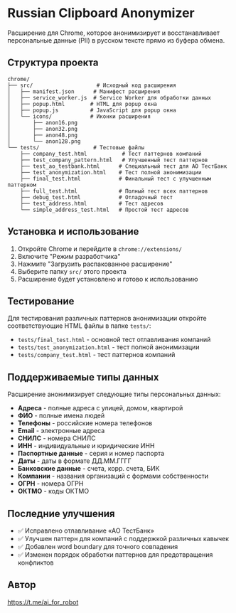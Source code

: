 # Russian Clipboard Anonymizer

Расширение для Chrome, которое анонимизирует и восстанавливает персональные данные (PII) в русском тексте прямо из буфера обмена.

## Структура проекта

```
chrome/
├── src/                    # Исходный код расширения
│   ├── manifest.json      # Манифест расширения
│   ├── service_worker.js  # Service Worker для обработки данных
│   ├── popup.html        # HTML для popup окна
│   ├── popup.js          # JavaScript для popup окна
│   └── icons/            # Иконки расширения
│       ├── anon16.png
│       ├── anon32.png
│       ├── anon48.png
│       └── anon128.png
└── tests/                 # Тестовые файлы
    ├── company_test.html           # Тест паттернов компаний
    ├── test_company_pattern.html   # Улучшенный тест паттернов
    ├── test_ao_testbank.html      # Специальный тест для АО ТестБанк
    ├── test_anonymization.html    # Тест полной анонимизации
    ├── final_test.html            # Финальный тест с улучшенным паттерном
    ├── full_test.html             # Полный тест всех паттернов
    ├── debug_test.html            # Отладочный тест
    ├── test_address.html          # Тест адресов
    └── simple_address_test.html   # Простой тест адресов
```

## Установка и использование

1. Откройте Chrome и перейдите в `chrome://extensions/`
2. Включите "Режим разработчика"
3. Нажмите "Загрузить распакованное расширение"
4. Выберите папку `src/` этого проекта
5. Расширение будет установлено и готово к использованию

## Тестирование

Для тестирования различных паттернов анонимизации откройте соответствующие HTML файлы в папке `tests/`:

- `tests/final_test.html` - основной тест отлавливания компаний
- `tests/test_anonymization.html` - тест полной анонимизации
- `tests/company_test.html` - тест паттернов компаний

## Поддерживаемые типы данных

Расширение анонимизирует следующие типы персональных данных:

- **Адреса** - полные адреса с улицей, домом, квартирой
- **ФИО** - полные имена людей
- **Телефоны** - российские номера телефонов
- **Email** - электронные адреса
- **СНИЛС** - номера СНИЛС
- **ИНН** - индивидуальные и юридические ИНН
- **Паспортные данные** - серия и номер паспорта
- **Даты** - даты в формате ДД.ММ.ГГГГ
- **Банковские данные** - счета, корр. счета, БИК
- **Компании** - названия организаций с формами собственности
- **ОГРН** - номера ОГРН
- **ОКТМО** - коды ОКТМО

## Последние улучшения

- ✅ Исправлено отлавливание «АО ТестБанк»
- ✅ Улучшен паттерн для компаний с поддержкой различных кавычек
- ✅ Добавлен word boundary для точного совпадения
- ✅ Изменен порядок обработки паттернов для предотвращения конфликтов

## Автор

https://t.me/ai_for_robot 